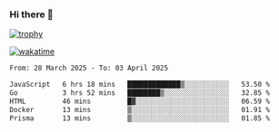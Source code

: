 ### Hi there 👋

[![trophy](https://github-profile-trophy.vercel.app/?username=cxnky&theme=dracula)](https://github.com/ryo-ma/github-profile-trophy)

[![wakatime](https://wakatime.com/badge/user/1c39c599-5497-41b9-a5be-2c4676e7fd23.svg)](https://wakatime.com/@1c39c599-5497-41b9-a5be-2c4676e7fd23)
<!--START_SECTION:waka-->

```txt
From: 28 March 2025 - To: 03 April 2025

JavaScript   6 hrs 18 mins   █████████████▒░░░░░░░░░░░   53.50 %
Go           3 hrs 52 mins   ████████▒░░░░░░░░░░░░░░░░   32.85 %
HTML         46 mins         █▓░░░░░░░░░░░░░░░░░░░░░░░   06.59 %
Docker       13 mins         ▒░░░░░░░░░░░░░░░░░░░░░░░░   01.91 %
Prisma       13 mins         ▒░░░░░░░░░░░░░░░░░░░░░░░░   01.85 %
```

<!--END_SECTION:waka-->

